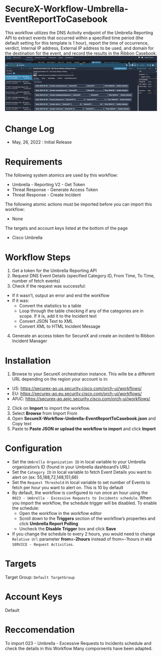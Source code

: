 # SecureX-Workflow-Umbrella-EventReportToCasebook
This workflow utilizes the DNS Activity endpoint of the Umbrella Reporting API to extract events that occurred within a specified time period (the default setting for this template is 1 hour), report the time of occurrence, verdict, Internal IP address, External IP address to be used, and domain for the destination for the event, and record the results in the Ribbon Casebook.
![workflow](img/workflow.png "workflow")

# Change Log
- May, 26, 2022 : Initial Release

# Requirements
The following system atomics are used by this workflow:
- Umbrella - Reporting V2 - Get Token
- Threat Response - Generate Access Token
- Threat Response - Create Incident

The following atomic actions must be imported before you can import this workflow:
- None

The targets and account keys listed at the bottom of the page
- Cisco Umbrella

# Workflow Steps
1. Get a token for the Umbrella Reporting API
2. Request DNS Event Details (specified Category ID, From Time, To Time, number of fetch events)
3. Check if the request was successful:
 - If it wasn’t, output an error and end the workflow
 - If it was:
   - Convert the statistics to a table
   - Loop through the table checking if any of the categories are in scope. If it is, add it to the Incident text
   - Convert JSON Text to XML
   - Convert XML to HTML Incident Message
4. Generate an access token for SecureX and create an incident to Ribbon Incident Manager

# Installation
1. Browse to your SecureX orchestration instance. This wille be a different URL depending on the region your account is in:
 - US: https://securex-ao.us.security.cisco.com/orch-ui/workflows/
 - EU: https://securex-ao.eu.security.cisco.com/orch-ui/workflows/
 - APJC: https://securex-ao.apjc.security.cisco.com/orch-ui/workflows/
2. Click on **Import** to import the workflow.
3. Select **Browse** from Import From
4. Open **SecureX-Workflow-Umbrella-EventReportToCasebook.json** and Copy text
5. Paste to **Paste JSON or upload the workflow to import** and click **Import**

# Configuration
- Set the `Umbrella Organization ID` in local variable to your Umbrella organization’s ID (found in your Umbrella dashboard’s URL)
- Set the `Category ID` in local variable to fetch Event Details you want to alert on (ex: 55,188,72,148,151,66)
- Set the `Request Threshold` in local variable to set number of Events to fetch  per hour you want to alert on. This is 10 by default
- By default, the workflow is configured to run once an hour using the `0023 - Umbrella - Excessive Requests to Incidents schedule`. When you import the workflow, the schedule trigger will be disabled. To enable the schedule:
  - Open the workflow in the workflow editor
  - Scroll down to the **Triggers** section of the workflow’s properties and click **Umbrella Report Polling**
  - Uncheck the **Disable Trigger** box and click **Save**
- If you change the schedule to every 2 hours, you would need to change `Relative Url` parameter  **from=-2hours** instead of from=-1hours in `WEB SERVICE - Request Activities`.

# Targets
Target Group: `Default TargetGroup`

# Account Keys
Default

# Reccomendation
To import 023 - Umbrella - Excessive Requests to Incidents schedule and check the details in this Workflow
Many compornents have been adapted.
